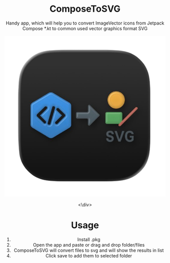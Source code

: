 <div align="center">

# ComposeToSVG

Handy app, which will help you to convert ImageVector icons from Jetpack Compose *.kt to common used vector graphics format SVG

![logo](https://raw.githubusercontent.com/T8RIN/ImageVectorToSVG/refs/heads/main/icon.png)


<\div>


# Usage

1. Install .pkg
2. Open the app and paste or drag and drop folder/files
3. ComposeToSVG will convert files to svg and will show the results in list
4. Click save to add them to selected folder
